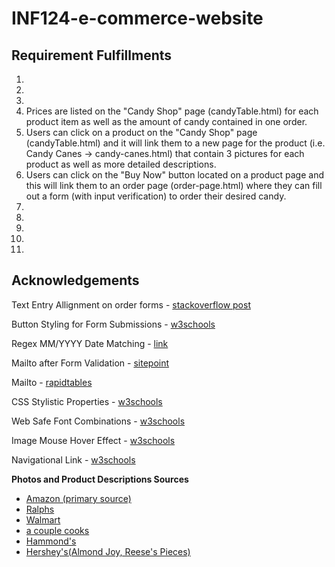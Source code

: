 # INF124-e-commerce-website

## Requirement Fulfillments
1.
2.
3.
4. Prices are listed on the "Candy Shop" page (candyTable.html) for each product item as well as the amount of candy contained in one order.
5. Users can click on a product on the "Candy Shop" page (candyTable.html) and it will link them to a new page for the product (i.e. Candy Canes -> candy-canes.html) that contain 3 pictures for each product as well as more detailed descriptions.
6. Users can click on the "Buy Now" button located on a product page and this will link them to an order page (order-page.html) where they can fill out a form (with input verification) to order their desired candy.
7.
8.
9.
10.
11.

## Acknowledgements

Text Entry Allignment on order forms - [stackoverflow post](https://stackoverflow.com/questions/4309950/how-to-align-input-forms-in-html)

Button Styling for Form Submissions  - [w3schools](https://www.w3schools.com/css/css3_buttons.asp)

Regex MM/YYYY Date Matching - [link](https://www.thewebblinders.in/programming/article/JavaScript-regular-expressions-for-validating-YYYYMM-and-MMYYYY-patterns-6010)

Mailto after Form Validation - [sitepoint](https://www.sitepoint.com/community/t/how-to-validate-a-form-with-javascript-prior-to-mailto-action-or-change-a-form-action-using-javascript/308475)

Mailto - [rapidtables](https://www.rapidtables.com/web/html/mailto.html)

CSS Stylistic Properties - [w3schools](https://www.w3schools.com/cssref/)

Web Safe Font Combinations - [w3schools](https://www.w3schools.com/cssref/css_websafe_fonts.asp)

Image Mouse Hover Effect - [w3schools](https://www.w3schools.com/jsref/event_onmouseover.asp)

Navigational Link - [w3schools](https://www.w3schools.com/css/css_inline-block.asp)

**Photos and Product Descriptions Sources**
- [Amazon (primary source)](https://www.amazon.com/)
- [Ralphs](https://www.ralphs.com/p/rice-krispies-treats-original-crispy-marshmallow-squares/0003800007781)
- [Walmart](https://www.walmart.com/ip/Almond-Joy-Coconut-and-Almond-Standard-Candy-Bar-1-61-Oz/48533974?selected=true&irgwc=1&sourceid=imp_0TSSzBUwsxyOWUpwUx0Mo34BUki2x50NuWjt380&veh=aff&wmlspartner=imp_78091&clickid=0TSSzBUwsxyOWUpwUx0Mo34BUki2x50NuWjt380)
- [a couple cooks](https://www.acouplecooks.com/perfect-homemade-peanut-butter-cups/)
- [Hammond's](https://hammondscandies.com/products/raspberry-candy-cane-filled-with-chocolate)
- [Hershey's(Almond Joy, Reese's Pieces)](https://www.hersheys.com/en_us/home.html)
